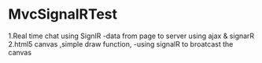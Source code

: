 MvcSignalRTest
==============
1.Real time chat using SignlR
  -data from page to server using ajax & signarR
2.html5 canvas ,simple draw function,
  -using signalR to broatcast the canvas
